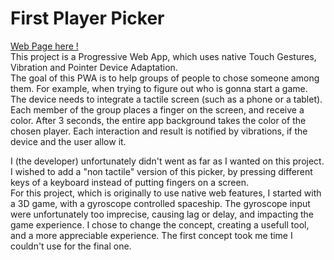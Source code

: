 # First Player Picker

[Web Page here !](https://glittering-cendol-e482f5.netlify.app/)  
This project is a Progressive Web App, which uses native Touch Gestures, Vibration and Pointer Device Adaptation.  
The goal of this PWA is to help groups of people to chose someone among them. For example, when trying to figure out who is gonna start a game.  
The device needs to integrate a tactile screen (such as a phone or a tablet).  
Each member of the group places a finger on the screen, and receive a color. After 3 seconds, the entire app background takes the color of the chosen player. Each interaction and result is notified by vibrations, if the device and the user allow it.  
  
  
I (the developer) unfortunately didn't went as far as I wanted on this project. I wished to add a "non tactile" version of this picker, by pressing different keys of a keyboard instead of putting fingers on a screen.  
For this project, which is originally to use native web features, I started with a 3D game, with a gyroscope controlled spaceship. The gyroscope input were unfortunately too imprecise, causing lag or delay, and impacting the game experience. I chose to change the concept, creating a usefull tool, and a more appreciable experience. The first concept took me time I couldn't use for the final one.